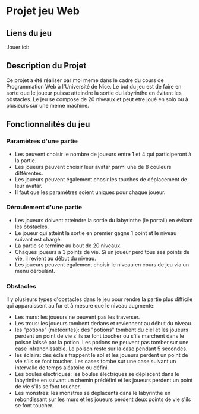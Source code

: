 # Projet jeu Web

## Liens du jeu
Jouer ici:

## Description du Projet
Ce projet a été réaliser par moi meme dans le cadre du cours de Programmation Web à l'Université de Nice.
Le but du jeu est de faire en sorte que le joueur puisse atteindre la sortie du labyrinthe en évitant les obstacles.
Le jeu se compose de 20 niveaux et peut etre joué en solo ou à plusieurs sur une meme machine.

## Fonctionnalités du jeu

### Paramètres d'une partie
- Les peuvent choisir le nombre de joueurs entre 1 et 4 qui participeront à la partie.
- Les joueurs peuvent choisir leur avatar parmi une de 8 couleurs différentes.
- Les joueurs peuvent également chosir les touches de déplacement de leur avatar.
- Il faut que les paramètres soient uniques pour chaque joueur.

### Déroulement d'une partie
- Les joueurs doivent atteindre la sortie du labyrinthe (le portail) en évitant les obstacles.
- Le joueur qui atteint la sortie en premier gagne 1 point et le niveau suivant est chargé.
- La partie se termine au bout de 20 niveaux.
- Chaques joueurs a 3 points de vie. Si un joueur perd tous ses points de vie, il revient au début du niveau.
- Les joueurs peuvent également choisir le niveau en cours de jeu via un menu déroulant.

### Obstacles
Il y plusieurs types d'obstacles dans le jeu pour rendre la partie plus difficile qui apparaissent au fur et à mesure que le niveau augmente:
- Les murs: les joueurs ne peuvent pas les traverser.
- Les trous: les joueurs tombent dedans et reviennent au début du niveau.
- les "potions" (météorites): des "potions" tombent du ciel et les joueurs perdent un point de vie s'ils se font toucher ou s'ils marchent dans le poison laissé par la potion. Les potions ne peuvent pas tomber sur une case infranchissable. Le poison reste sur la case pendant 5 secondes.
- les éclairs: des éclais frappent le sol et les joueurs perdent un point de vie s'ils se font toucher. Les cases tombe sur une case suivant un intervalle de temps aléatoire ou défini.
- Les boules électriques: les boules électriques se déplacent dans le labyrinthe en suivant un chemin prédéfini et les joueurs perdent un point de vie s'ils se font toucher.
- Les monstres: les monstres se déplacents dans le labyrinthe en rebondissant sur les murs et les joueurs perdent deux points de vie s'ils se font toucher.
